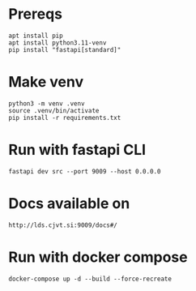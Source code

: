 # Prereqs
```
apt install pip
apt install python3.11-venv
pip install "fastapi[standard]"
```

# Make venv
```
python3 -m venv .venv
source .venv/bin/activate
pip install -r requirements.txt
```

# Run with fastapi CLI
`fastapi dev src --port 9009 --host 0.0.0.0`


# Docs available on 
`http://lds.cjvt.si:9009/docs#/`


# Run with docker compose
```
docker-compose up -d --build --force-recreate
```
